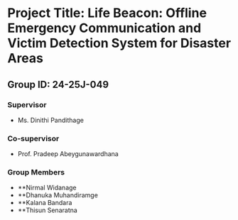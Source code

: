 # Project Title: Life Beacon: Offline Emergency Communication and Victim Detection System for Disaster Areas

## Group ID: 24-25J-049

### Supervisor
- Ms. Dinithi Pandithage

### Co-supervisor
- Prof. Pradeep Abeygunawardhana


### Group Members
- **Nirmal Widanage
- **Dhanuka Muhandiramge
- **Kalana Bandara
- **Thisun Senaratna

